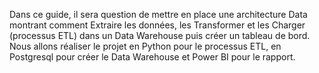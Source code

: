 Dans ce guide, il sera question de mettre en place une architecture Data montrant comment Extraire les données, les Transformer et les Charger (processus ETL) dans un Data Warehouse puis créer un tableau de bord. Nous allons réaliser le projet en Python pour le processus ETL, en Postgresql pour créer le Data Warehouse et Power BI pour le rapport.
